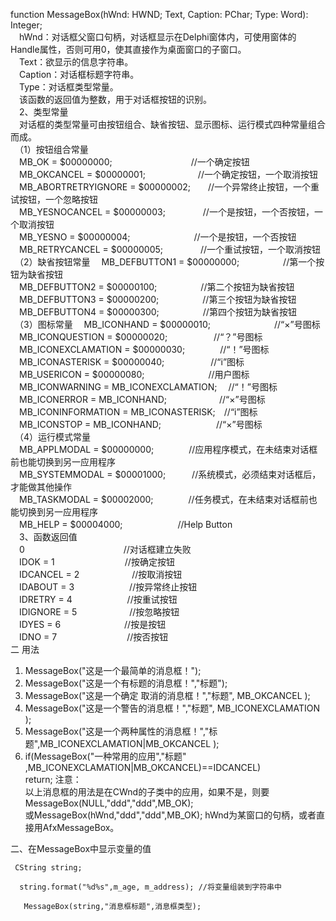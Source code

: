   function MessageBox(hWnd: HWND; Text, Caption: PChar; Type: Word): Integer;  
　hWnd：对话框父窗口句柄，对话框显示在Delphi窗体内，可使用窗体的Handle属性，否则可用0，使其直接作为桌面窗口的子窗口。  
　Text：欲显示的信息字符串。  
　Caption：对话框标题字符串。  
　Type：对话框类型常量。  
　该函数的返回值为整数，用于对话框按钮的识别。  
　2、类型常量  
　对话框的类型常量可由按钮组合、缺省按钮、显示图标、运行模式四种常量组合而成。  
　（1）按钮组合常量  
　MB_OK = $00000000;　　　　　　　　　//一个确定按钮  
　MB_OKCANCEL = $00000001;　　　　　　//一个确定按钮，一个取消按钮  
　MB_ABORTRETRYIGNORE = $00000002;　　//一个异常终止按钮，一个重试按钮，一个忽略按钮  
　MB_YESNOCANCEL = $00000003;　　　　 //一个是按钮，一个否按钮，一个取消按钮  
　MB_YESNO = $00000004;　　　　　　　 //一个是按钮，一个否按钮  
　MB_RETRYCANCEL = $00000005;　　　　 //一个重试按钮，一个取消按钮  
　（2）缺省按钮常量
　MB_DEFBUTTON1 = $00000000;　　　　　//第一个按钮为缺省按钮  
　MB_DEFBUTTON2 = $00000100;　　　　　//第二个按钮为缺省按钮  
　MB_DEFBUTTON3 = $00000200;　　　　　//第三个按钮为缺省按钮  
　MB_DEFBUTTON4 = $00000300;　　　　　//第四个按钮为缺省按钮  
　（3）图标常量
　MB_ICONHAND = $00000010;　　　　　　　 //“×”号图标  
　MB_ICONQUESTION = $00000020;　　　　　 //“？”号图标  
　MB_ICONEXCLAMATION = $00000030;　　　　//“！”号图标  
　MB_ICONASTERISK = $00000040;　　　　　 //“i”图标  
　MB_USERICON = $00000080;　　　　　　　 //用户图标  
　MB_ICONWARNING = MB_ICONEXCLAMATION;　 //“！”号图标  
　MB_ICONERROR = MB_ICONHAND;　　　　　　//“×”号图标  
　MB_ICONINFORMATION = MB_ICONASTERISK;　//“i”图标  
　MB_ICONSTOP = MB_ICONHAND;　　　　　　 //“×”号图标  
　（4）运行模式常量  
　MB_APPLMODAL = $00000000;　　　　//应用程序模式，在未结束对话框前也能切换到另一应用程序  
　MB_SYSTEMMODAL = $00001000;　　　//系统模式，必须结束对话框后，才能做其他操作  
　MB_TASKMODAL = $00002000;　　　　//任务模式，在未结束对话框前也能切换到另一应用程序  
　MB_HELP = $00004000;　　　　　　 //Help Button  
　3、函数返回值  
　0　　　　　　　　　　　 //对话框建立失败  
　IDOK = 1　　　　　　　　//按确定按钮  
　IDCANCEL = 2　　　　　　//按取消按钮  
　IDABOUT = 3　　　　　　 //按异常终止按钮  
　IDRETRY = 4　　　　　　 //按重试按钮  
　IDIGNORE = 5　　　　　　//按忽略按钮  
　IDYES = 6　　　　　　　 //按是按钮  
　IDNO = 7　　　　　　　　//按否按钮  
二 用法  

1. MessageBox("这是一个最简单的消息框！");  
2. MessageBox("这是一个有标题的消息框！","标题");  
3. MessageBox("这是一个确定 取消的消息框！","标题", MB_OKCANCEL );  
4. MessageBox("这是一个警告的消息框！","标题", MB_ICONEXCLAMATION );  
5. MessageBox("这是一个两种属性的消息框！","标题",MB_ICONEXCLAMATION|MB_OKCANCEL );  
6. if(MessageBox("一种常用的应用","标题" ,MB_ICONEXCLAMATION|MB_OKCANCEL)==IDCANCEL)  
		 return;
注意：  
以上消息框的用法是在CWnd的子类中的应用，如果不是，则要MessageBox(NULL,"ddd","ddd",MB_OK);   
或MessageBox(hWnd,"ddd","ddd",MB_OK); hWnd为某窗口的句柄，或者直接用AfxMessageBox。  

二、在MessageBox中显示变量的值  

	 CString string;

	  string.format("%d%s",m_age, m_address); //将变量组装到字符串中

	   MessageBox(string,"消息框标题",消息框类型);
